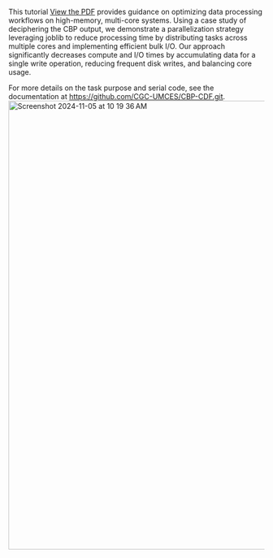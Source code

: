 This tutorial [View the PDF](./Optimizing_Data_Processing_High_Memory_Multi_Core_Systems_Tutorial.pdf) provides guidance on optimizing data processing workflows on high-memory, multi-core systems. Using a case study of deciphering the CBP output, we demonstrate a parallelization strategy leveraging joblib to reduce processing time by distributing tasks across multiple cores and implementing efficient bulk I/O. Our approach significantly decreases compute and I/O times by accumulating data for a single write operation, reducing frequent disk writes, and balancing core usage.

For more details on the task purpose and serial code, see the documentation at https://github.com/CGC-UMCES/CBP-CDF.git.
<img width="884" alt="Screenshot 2024-11-05 at 10 19 36 AM" src="https://github.com/user-attachments/assets/22bd5ba5-a473-421a-b829-c450e436757c">

